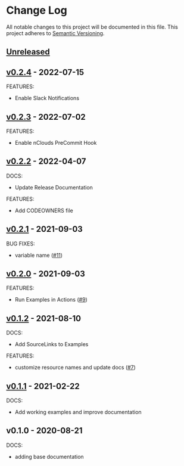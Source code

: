 # Change Log

All notable changes to this project will be documented in this file.
This project adheres to [Semantic Versioning](http://semver.org/).

<a name="unreleased"></a>
## [Unreleased]



<a name="v0.2.4"></a>
## [v0.2.4] - 2022-07-15
FEATURES:
- Enable Slack Notifications


<a name="v0.2.3"></a>
## [v0.2.3] - 2022-07-02
FEATURES:
- Enable nClouds PreCommit Hook


<a name="v0.2.2"></a>
## [v0.2.2] - 2022-04-07
DOCS:
- Update Release Documentation

FEATURES:
- Add CODEOWNERS file


<a name="v0.2.1"></a>
## [v0.2.1] - 2021-09-03
BUG FIXES:
- variable name ([#11](https://github.com/nclouds/terraform-aws-security-group/issues/11))


<a name="v0.2.0"></a>
## [v0.2.0] - 2021-09-03
FEATURES:
- Run Examples in Actions ([#9](https://github.com/nclouds/terraform-aws-security-group/issues/9))


<a name="v0.1.2"></a>
## [v0.1.2] - 2021-08-10
DOCS:
- Add SourceLinks to Examples

FEATURES:
- customize resource names and update docs ([#7](https://github.com/nclouds/terraform-aws-security-group/issues/7))


<a name="v0.1.1"></a>
## [v0.1.1] - 2021-02-22
DOCS:
- Add working examples and improve documentation


<a name="v0.1.0"></a>
## v0.1.0 - 2020-08-21
DOCS:
- adding base documentation


[Unreleased]: https://github.com/nclouds/terraform-aws-security-group/compare/v0.2.4...HEAD
[v0.2.4]: https://github.com/nclouds/terraform-aws-security-group/compare/v0.2.3...v0.2.4
[v0.2.3]: https://github.com/nclouds/terraform-aws-security-group/compare/v0.2.2...v0.2.3
[v0.2.2]: https://github.com/nclouds/terraform-aws-security-group/compare/v0.2.1...v0.2.2
[v0.2.1]: https://github.com/nclouds/terraform-aws-security-group/compare/v0.2.0...v0.2.1
[v0.2.0]: https://github.com/nclouds/terraform-aws-security-group/compare/v0.1.2...v0.2.0
[v0.1.2]: https://github.com/nclouds/terraform-aws-security-group/compare/v0.1.1...v0.1.2
[v0.1.1]: https://github.com/nclouds/terraform-aws-security-group/compare/v0.1.0...v0.1.1
